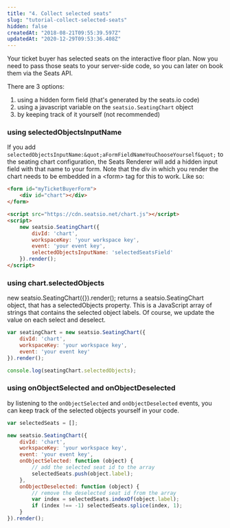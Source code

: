 ```yaml
---
title: "4. Collect selected seats"
slug: "tutorial-collect-selected-seats"
hidden: false
createdAt: "2018-08-21T09:55:39.597Z"
updatedAt: "2020-12-29T09:53:36.408Z"
---
```

Your ticket buyer has selected seats on the interactive floor plan. Now you need to pass those seats to your server-side code, so you can later on book them via the Seats API. 

There are 3 options: 
1. using a hidden form field (that&#39;s generated by the seats.io code)
2. using a javascript variable on the `seatsio.SeatingChart` object
3. by keeping track of it yourself (not recommended)

### using selectedObjectsInputName
If you add `selectedObjectsInputName:&quot;aFormFieldNameYouChooseYourself&quot;` to the seating chart configuration, the Seats Renderer will add a hidden input field with that name to your form. Note that the div in which you render the chart needs to be embedded in a &lt;form&gt;  tag for this to work. Like so: 
```html
<form id="myTicketBuyerForm">
    <div id="chart"></div>
</form>

<script src="https://cdn.seatsio.net/chart.js"></script>
<script>
    new seatsio.SeatingChart({
        divId: 'chart',
        workspaceKey: 'your workspace key',
        event: 'your event key',
        selectedObjectsInputName: 'selectedSeatsField'
    }).render();
</script>
```
### using chart.selectedObjects 
new seatsio.SeatingChart({}).render(); returns a seatsio.SeatingChart object, that has a selectedObjects property. This is a JavaScript array of strings that contains the selected object labels. Of course, we update the value on each select and deselect. 
```javascript
var seatingChart = new seatsio.SeatingChart({
    divId: 'chart',
    workspaceKey: 'your workspace key',
    event: 'your event key'
}).render();

console.log(seatingChart.selectedObjects); 
```
### using onObjectSelected and onObjectDeselected
by listening to the `onObjectSelected` and `onObjectDeselected` events, you can keep track of the selected objects yourself in your code. 

```javascript
var selectedSeats = [];

new seatsio.SeatingChart({
    divId: 'chart',
    workspaceKey: 'your workspace key',
    event: 'your event key',
    onObjectSelected: function (object) {
        // add the selected seat id to the array
        selectedSeats.push(object.label);
    },
    onObjectDeselected: function (object) {
        // remove the deselected seat id from the array
        var index = selectedSeats.indexOf(object.label);
        if (index !== -1) selectedSeats.splice(index, 1);
    }
}).render();
```
